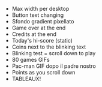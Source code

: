 
- Max width per desktop
- Button text changing
- Sfondo gradient pixellato
- Game over at the end
- Credits at the end
- Today's hi-score (static)
- Coins next to the blinking text
- Blinking test = scroll down to play 
- 80 games GIFs
- Pac-man GIF dopo il padre nostro
- Points as you scroll down
- TABLEAUX!